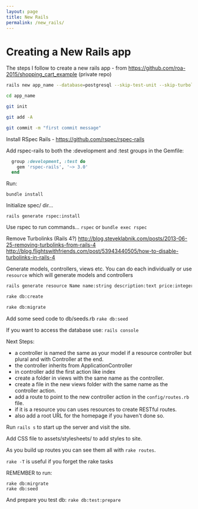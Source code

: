 ```yaml
---
layout: page
title: New Rails
permalink: /new_rails/
---
```


# Creating a New Rails app

The steps I follow to create a new rails app - from https://github.com/roa-2015/shopping_cart_example (private repo)

```bash
rails new app_name --database=postgresql --skip-test-unit --skip-turbolinks

cd app_name

git init

git add -A

git commit -m "first commit message"
```

Install RSpec Rails - https://github.com/rspec/rspec-rails

Add rspec-rails to both the :development and :test groups in the Gemfile:

```ruby
  group :development, :test do
    gem 'rspec-rails', '~> 3.0'
  end
```
Run:

`bundle install`

Initialize spec/ dir...

`rails generate rspec:install`

Use rspec to run commands... `rspec` or `bundle exec rspec`

Remove Turbolinks (Rails 4?)
  http://blog.steveklabnik.com/posts/2013-06-25-removing-turbolinks-from-rails-4
  http://blog.flightswithfriends.com/post/53943440505/how-to-disable-turbolinks-in-rails-4


Generate models, controllers, views etc.
You can do each individually or use `resource` which will generate models and controllers

```bash
rails generate resource Name name:string description:text price:integer

rake db:create

rake db:migrate
```

Add some seed code to db/seeds.rb
`rake db:seed`

If you want to access the database use:
`rails console`

Next Steps:
- a controller is named the same as your model if a resource controller but plural and with Controller at the end.
- the controller inherits from ApplicationController
- in controller add the first action like index
- create a folder in views with the same name as the controller.
- create a file in the new views folder with the same name as the controller action.
- add a route to point to the new controller action in the `config/routes.rb` file.
- if it is a resource you can uses resources to create RESTful routes.
- also add a root URL for the homepage if you haven't done so.

Run `rails s` to start up the server and visit the site.

Add CSS file to assets/stylesheets/ to add styles to site.

As you build up routes you can see them all with `rake routes`.

`rake -T` is useful if you forget the rake tasks

REMEMBER to run:
```
rake db:mirgrate
rake db:seed
```

And prepare you test db:
`rake db:test:prepare`
